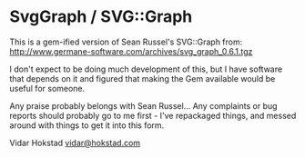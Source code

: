 
# SvgGraph / SVG::Graph #

This is a gem-ified version of Sean Russel's SVG::Graph from: http://www.germane-software.com/archives/svg_graph_0.6.1.tgz

I don't expect to be doing much development of this, but I have software that depends on it and figured that making the Gem available would be useful for someone.

Any praise probably belongs with Sean Russel... Any complaints or bug reports should probably go to me first -
I've repackaged things, and messed around with things to get it into this form.

Vidar Hokstad <vidar@hokstad.com>


